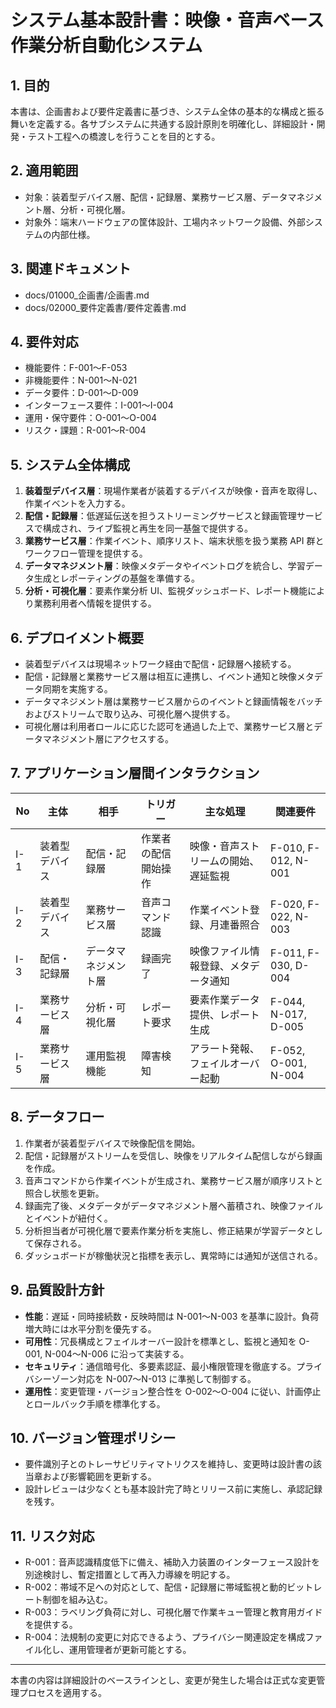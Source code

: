 # システム基本設計書：映像・音声ベース作業分析自動化システム

## 1. 目的
本書は、企画書および要件定義書に基づき、システム全体の基本的な構成と振る舞いを定義する。各サブシステムに共通する設計原則を明確化し、詳細設計・開発・テスト工程への橋渡しを行うことを目的とする。

## 2. 適用範囲
- 対象：装着型デバイス層、配信・記録層、業務サービス層、データマネジメント層、分析・可視化層。
- 対象外：端末ハードウェアの筐体設計、工場内ネットワーク設備、外部システムの内部仕様。

## 3. 関連ドキュメント
- docs/01000_企画書/企画書.md
- docs/02000_要件定義書/要件定義書.md

## 4. 要件対応
- 機能要件：F-001〜F-053
- 非機能要件：N-001〜N-021
- データ要件：D-001〜D-009
- インターフェース要件：I-001〜I-004
- 運用・保守要件：O-001〜O-004
- リスク・課題：R-001〜R-004

## 5. システム全体構成
1. **装着型デバイス層**：現場作業者が装着するデバイスが映像・音声を取得し、作業イベントを入力する。
2. **配信・記録層**：低遅延伝送を担うストリーミングサービスと録画管理サービスで構成され、ライブ監視と再生を同一基盤で提供する。
3. **業務サービス層**：作業イベント、順序リスト、端末状態を扱う業務 API 群とワークフロー管理を提供する。
4. **データマネジメント層**：映像メタデータやイベントログを統合し、学習データ生成とレポーティングの基盤を準備する。
5. **分析・可視化層**：要素作業分析 UI、監視ダッシュボード、レポート機能により業務利用者へ情報を提供する。

## 6. デプロイメント概要
- 装着型デバイスは現場ネットワーク経由で配信・記録層へ接続する。
- 配信・記録層と業務サービス層は相互に連携し、イベント通知と映像メタデータ同期を実施する。
- データマネジメント層は業務サービス層からのイベントと録画情報をバッチおよびストリームで取り込み、可視化層へ提供する。
- 可視化層は利用者ロールに応じた認可を通過した上で、業務サービス層とデータマネジメント層にアクセスする。

## 7. アプリケーション層間インタラクション
| No | 主体 | 相手 | トリガー | 主な処理 | 関連要件 |
|----|------|------|----------|----------|----------|
| I-1 | 装着型デバイス | 配信・記録層 | 作業者の配信開始操作 | 映像・音声ストリームの開始、遅延監視 | F-010, F-012, N-001 |
| I-2 | 装着型デバイス | 業務サービス層 | 音声コマンド認識 | 作業イベント登録、月連番照合 | F-020, F-022, N-003 |
| I-3 | 配信・記録層 | データマネジメント層 | 録画完了 | 映像ファイル情報登録、メタデータ通知 | F-011, F-030, D-004 |
| I-4 | 業務サービス層 | 分析・可視化層 | レポート要求 | 要素作業データ提供、レポート生成 | F-044, N-017, D-005 |
| I-5 | 業務サービス層 | 運用監視機能 | 障害検知 | アラート発報、フェイルオーバー起動 | F-052, O-001, N-004 |

## 8. データフロー
1. 作業者が装着型デバイスで映像配信を開始。
2. 配信・記録層がストリームを受信し、映像をリアルタイム配信しながら録画を作成。
3. 音声コマンドから作業イベントが生成され、業務サービス層が順序リストと照合し状態を更新。
4. 録画完了後、メタデータがデータマネジメント層へ蓄積され、映像ファイルとイベントが紐付く。
5. 分析担当者が可視化層で要素作業分析を実施し、修正結果が学習データとして保存される。
6. ダッシュボードが稼働状況と指標を表示し、異常時には通知が送信される。

## 9. 品質設計方針
- **性能**：遅延・同時接続数・反映時間は N-001〜N-003 を基準に設計。負荷増大時には水平分割を優先する。
- **可用性**：冗長構成とフェイルオーバー設計を標準とし、監視と通知を O-001, N-004〜N-006 に沿って実装する。
- **セキュリティ**：通信暗号化、多要素認証、最小権限管理を徹底する。プライバシーゾーン対応を N-007〜N-013 に準拠して制御する。
- **運用性**：変更管理・バージョン整合性を O-002〜O-004 に従い、計画停止とロールバック手順を標準化する。

## 10. バージョン管理ポリシー
- 要件識別子とのトレーサビリティマトリクスを維持し、変更時は設計書の該当章および影響範囲を更新する。
- 設計レビューは少なくとも基本設計完了時とリリース前に実施し、承認記録を残す。

## 11. リスク対応
- R-001：音声認識精度低下に備え、補助入力装置のインターフェース設計を別途検討し、暫定措置として再入力導線を明記する。
- R-002：帯域不足への対応として、配信・記録層に帯域監視と動的ビットレート制御を組み込む。
- R-003：ラベリング負荷に対し、可視化層で作業キュー管理と教育用ガイドを提供する。
- R-004：法規制の変更に対応できるよう、プライバシー関連設定を構成ファイル化し、運用管理者が更新可能とする。

---
本書の内容は詳細設計のベースラインとし、変更が発生した場合は正式な変更管理プロセスを適用する。
